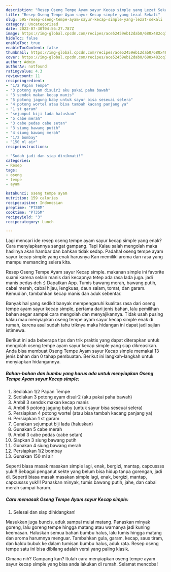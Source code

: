 ```yaml
---
description: "Resep Oseng Tempe Ayam sayur Kecap simple yang Lezat Sekali"
title: "Resep Oseng Tempe Ayam sayur Kecap simple yang Lezat Sekali"
slug: 595-resep-oseng-tempe-ayam-sayur-kecap-simple-yang-lezat-sekali
category: Uncategorized
date: 2022-07-30T04:56:27.787Z
image: https://img-global.cpcdn.com/recipes/ace52459eb12dab0/680x482cq70/oseng-tempe-ayam-sayur-kecap-simple-foto-resep-utama.jpg
hideToc: false
enableToc: true
enableTocContent: false
thumbnail: https://img-global.cpcdn.com/recipes/ace52459eb12dab0/680x482cq70/oseng-tempe-ayam-sayur-kecap-simple-foto-resep-utama.jpg
cover: https://img-global.cpcdn.com/recipes/ace52459eb12dab0/680x482cq70/oseng-tempe-ayam-sayur-kecap-simple-foto-resep-utama.jpg
author: Admin
authorAv: notfound
ratingvalue: 4.3
reviewcount: 11
recipeingredient:
- "1/2 Papan Tempe"
- "3 potong ayam disuir2 aku pakai paha bawah"
- "3 sendok makan kecap manis"
- "5 potong jagung baby untuk sayur bisa seseuai selera"
- "4 potong wortel atau bisa tambah kacang panjang ya"
- "1 st garam"
- "sejumput biji lada haluskan"
- "5 cabe merah"
- "3 cabe pedas cabe setan"
- "3 siung bawang putih"
- "4 siung bawang merah"
- "1/2 bombay"
- "150 ml air"
recipeinstructions:

- "Sudah jadi dan siap dinikmati!"
categories:
- Resep
tags:
- oseng
- tempe
- ayam

katakunci: oseng tempe ayam 
nutrition: 159 calories
recipecuisine: Indonesian
preptime: "PT30M"
cooktime: "PT35M"
recipeyield: "3"
recipecategory: Lunch

---
```



Lagi mencari ide resep oseng tempe ayam sayur kecap simple yang enak? Cara menyiapkannya sangat gampang. Tapi Kalau salah mengolah maka hasilnya akan hambar dan bahkan tidak sedap. Padahal oseng tempe ayam sayur kecap simple yang enak harusnya Kan memiliki aroma dan rasa yang mampu memancing selera kita.


Resep Oseng Tempe Ayam sayur Kecap simple. makanan simple ini favorite suami karena selain manis dari kecapnya tetep ada rasa lada juga. jadi manis pedas deh :) Dapatkan App. Tumis bawang merah, bawang putih, cabai merah, cabai hijau, lengkuas, daun salam, tomat, dan garam. Kemudian, tambahkan kecap manis dan aduk sebentar.

Banyak hal yang sedikit banyak mempengaruhi kualitas rasa dari oseng tempe ayam sayur kecap simple, pertama dari jenis bahan, lalu pemilihan bahan segar sampai cara mengolah dan menyajikannya. Tidak usah pusing kalau mau menyiapkan oseng tempe ayam sayur kecap simple enak di rumah, karena asal sudah tahu triknya maka hidangan ini dapat jadi sajian istimewa.


Berikut ini ada beberapa tips dan trik praktis yang dapat diterapkan untuk mengolah oseng tempe ayam sayur kecap simple yang siap dikreasikan. Anda bisa membuat Oseng Tempe Ayam sayur Kecap simple memakai 13 jenis bahan dan 0 tahap pembuatan. Berikut ini langkah-langkah untuk menyiapkan hidangannya.

<!--inarticleads1-->

##### Bahan-bahan dan bumbu yang harus ada untuk menyiapkan Oseng Tempe Ayam sayur Kecap simple:

1. Sediakan 1/2 Papan Tempe
1. Sediakan 3 potong ayam disuir2 (aku pakai paha bawah)
1. Ambil 3 sendok makan kecap manis
1. Ambil 5 potong jagung baby (untuk sayur bisa seseuai selera)
1. Persiapkan 4 potong wortel (atau bisa tambah kacang panjang ya)
1. Persiapkan 1 st garam
1. Gunakan sejumput biji lada (haluskan)
1. Gunakan 5 cabe merah
1. Ambil 3 cabe pedas (cabe setan)
1. Siapkan 3 siung bawang putih
1. Gunakan 4 siung bawang merah
1. Persiapkan 1/2 bombay
1. Gunakan 150 ml air


Seperti biasa masak masakan simple lagi, enak, bergizi, mantap, capcussss yuk!!! Sebagai penganut sekte yang belum bisa hidup tanpa gorengan, jadi di. Seperti biasa masak masakan simple lagi, enak, bergizi, mantap, capcussss yuk!!! Panaskan minyak, tumis bawang putih, jahe, dan cabai merah sampai harum. 

<!--inarticleads2-->

##### Cara memasak Oseng Tempe Ayam sayur Kecap simple:


1. Selesai dan siap dihidangkan!

Masukkan juga buncis, aduk sampai mulai matang. Panaskan minyak goreng, lalu goreng tempe hingga matang atau warnanya jadi kuning keemasan. Haluskan semua bahan bumbu halus, lalu tumis hingga matang dan aroma harumnya menguar. Tambahkan gula, garam, kecap, saus tiram, dan kaldu bubuk ke dalam tumisan bumbu halus, aduk rata. Resep oseng tempe satu ini bisa dibilang adalah versi yang paling klasik. 

Gimana nih? Gampang kan? Itulah cara menyiapkan oseng tempe ayam sayur kecap simple yang bisa anda lakukan di rumah. Selamat mencoba!
